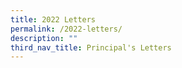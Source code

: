 ```yaml
---
title: 2022 Letters
permalink: /2022-letters/
description: ""
third_nav_title: Principal's Letters
---
```

